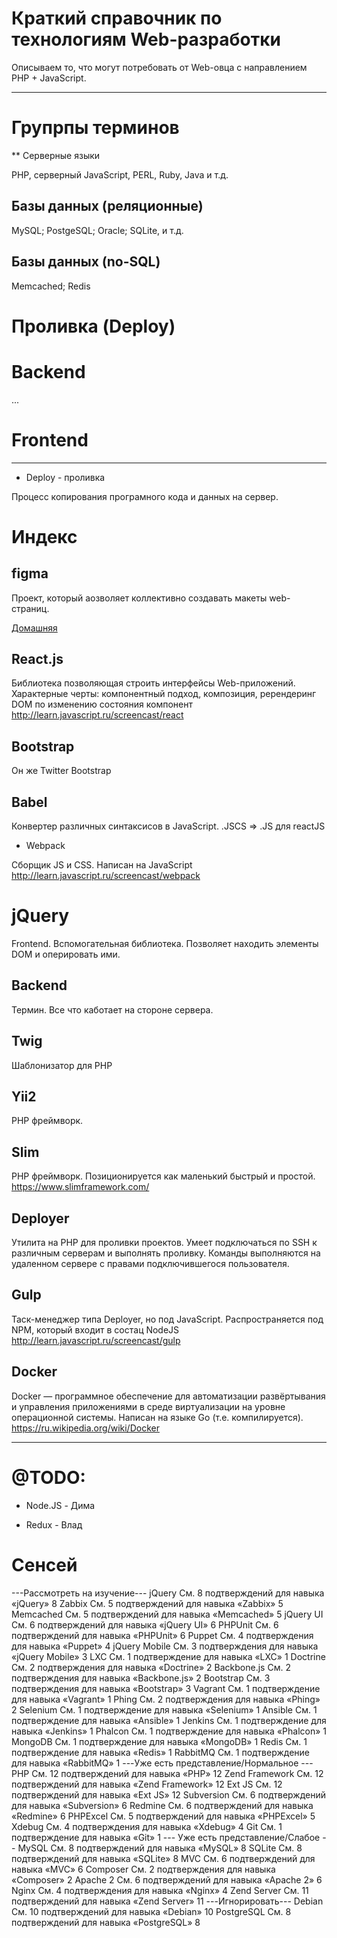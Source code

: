 <h1> Краткий справочник по технологиям Web-разработки</h1>

Описываем то, что могут потребовать от Web-овца с направлением PHP + JavaScript.

<hr/>

# Групрпы терминов

** Серверные языки

PHP, серверный JavaScript, PERL, Ruby, Java и т.д.

## Базы данных (реляционные)

MySQL; PostgeSQL; Oracle; SQLite, и т.д.

## Базы данных (no-SQL)

Memcached; Redis

# Проливка (Deploy)

# Backend

...

# Frontend

<hr/>

* Deploy - проливка

Процесс копирования програмного кода и данных на сервер.

# Индекс

## figma

Проект, который аозволяет коллективно создавать макеты web-страниц.

[Домашняя](https://www.figma.com/)

## React.js

Библиотека позволяющая строить интерфейсы Web-приложений.
Характерные черты: компонентный подход, композиция,  ререндеринг DOM по изменению состояния компонент
http://learn.javascript.ru/screencast/react

## Bootstrap

Он же Twitter Bootstrap

## Babel

Конвертер различных синтаксисов в JavaScript.
.JSCS => .JS для reactJS

* Webpack

Сборщик JS и CSS.
Написан на JavaScript
http://learn.javascript.ru/screencast/webpack

# jQuery 

Frontend.
Вспомогательная библиотека.
Позволяет находить элементы DOM и оперировать ими.

## Backend

Термин. Все что каботает на стороне сервера.

## Twig

Шаблонизатор для PHP

## Yii2

PHP фреймворк.

## Slim

PHP фреймворк.
Позиционируется как маленький быстрый и простой.
https://www.slimframework.com/


## Deployer

Утилита на PHP для проливки проектов. 
Умеет подключаться по SSH к различным серверам и выполнять проливку.
Команды выполняются на удаленном сервере с правами подключившегося пользователя. 

## Gulp
Таск-менеджер типа Deployer, но под JavaScript.
Распространяется под NPM, который входит в состац NodeJS
http://learn.javascript.ru/screencast/gulp

## Docker

Docker — программное обеспечение для автоматизации развёртывания и управления приложениями в среде виртуализации на уровне операционной системы.
Написан на языке Go (т.е. компилируется). 
https://ru.wikipedia.org/wiki/Docker

<hr/>

# @TODO:

* Node.JS - Дима

* Redux - Влад



# Сенсей

---Рассмотреть на изучение---
jQuery См. 8 подтверждений для навыка «jQuery» 8
Zabbix См. 5 подтверждений для навыка «Zabbix» 5
Memcached См. 5 подтверждений для навыка «Memcached» 5
jQuery UI См. 6 подтверждений для навыка «jQuery UI» 6
PHPUnit См. 6 подтверждений для навыка «PHPUnit» 6
Puppet См. 4 подтверждения для навыка «Puppet» 4
jQuery Mobile См. 3 подтверждения для навыка «jQuery Mobile» 3
LXC См. 1 подтверждение для навыка «LXC» 1
Doctrine См. 2 подтверждения для навыка «Doctrine» 2
Backbone.js См. 2 подтверждения для навыка «Backbone.js» 2
Bootstrap См. 3 подтверждения для навыка «Bootstrap» 3
Vagrant См. 1 подтверждение для навыка «Vagrant» 1
Phing См. 2 подтверждения для навыка «Phing» 2
Selenium См. 1 подтверждение для навыка «Selenium» 1
Ansible См. 1 подтверждение для навыка «Ansible» 1
Jenkins См. 1 подтверждение для навыка «Jenkins» 1
Phalcon См. 1 подтверждение для навыка «Phalcon» 1
MongoDB См. 1 подтверждение для навыка «MongoDB» 1
Redis См. 1 подтверждение для навыка «Redis» 1
RabbitMQ См. 1 подтверждение для навыка «RabbitMQ» 1
---Уже есть представление/Нормальное ---
PHP См. 12 подтверждений для навыка «PHP» 12
Zend Framework См. 12 подтверждений для навыка «Zend Framework» 12
Ext JS См. 12 подтверждений для навыка «Ext JS» 12
Subversion См. 6 подтверждений для навыка «Subversion» 6
Redmine См. 6 подтверждений для навыка «Redmine» 6
PHPExcel См. 5 подтверждений для навыка «PHPExcel» 5
Xdebug См. 4 подтверждения для навыка «Xdebug» 4
Git См. 1 подтверждение для навыка «Git» 1
--- Уже есть представление/Слабое --
MySQL См. 8 подтверждений для навыка «MySQL» 8
SQLite См. 8 подтверждений для навыка «SQLite» 8
MVC См. 6 подтверждений для навыка «MVC» 6
Composer См. 2 подтверждения для навыка «Composer» 2
Apache 2 См. 6 подтверждений для навыка «Apache 2» 6
Nginx См. 4 подтверждения для навыка «Nginx» 4
Zend Server См. 11 подтверждений для навыка «Zend Server» 11
---Игнорировать---
Debian См. 10 подтверждений для навыка «Debian» 10
PostgreSQL См. 8 подтверждений для навыка «PostgreSQL» 8
